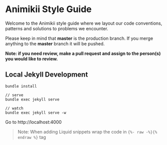 # Animikii Style Guide
Welcome to the Animikii style guide where we layout our code conventions, patterns and solutions to problems we encounter.

Please keep in mind that **master** is the production branch. If you merge anything to the **master** branch it will be pushed.

**Note: if you need review, make a pull request and assign to the person(s) you would like to review.**

## Local Jekyll Development

    bundle install

    // serve
    bundle exec jekyll serve

    // watch
    bundle exec jekyll serve -w

Go to http://localhost:4000


> Note: When adding Liquid snippets wrap the code in `{%- raw -%}{% endraw %}` tag
